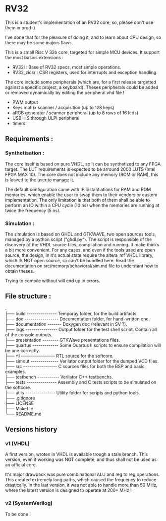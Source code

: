 # RV32

This is a student's implementation of an RV32 core, so, please don't use them in prod :)

I've done that for the pleasure of doing it, and to learn about CPU design, so there may be some majors
flaws.

This is a small Risc V 32b core, targeted for simple MCU devices. It support the most basics extensions :

- RV32I : Base of RV32 specs, most simple operations.
- RV32_zicsr : CSR registers, used for interrupts and exception handling.

The core include some peripherals (which are, for a first release targetted against a specific project, a keyboard).
Theses peripherals could be added or removed dynamically by editing the peripheral.vhd file !

- PWM output
- Keys matrix scanner / acquisition (up to 128 keys)
- aRGB generator / scanner peripheral (up to 8 rows of 16 leds)
- USB-HS through ULPI peripheral
- timers

## Requirements :

### Synthetisation :

The core itself is based on pure VHDL, so it can be synthetized to any FPGA target. The LUT requirements is
expected to be arround 2000 LUTS (Intel FPGA MAX 10). The core does not include any memory (ROM or RAM), this is
leaved to the user to manage it.

The default configuration came with IP instantiations for RAM and ROM memories, which enable the user to swap them
to their vendors or custom implementation.
The only limitation is that both of them shall be able to perform an IO within a CPU cycle (10 ns) when the memories
are running at twice the frequency (5 ns).

### Simulation :

The simulation is based on GHDL and GTKWAVE, two open sources tools, managed by a python script ("ghdl.py"). The script
is responsible of the discovery of the VHDL source files, compilation and running. It make thinks a bit more convenient.
For any cases, and even if the tools used are open source, the design, in it's actual state require the altera_mf VHDL
library, which IS NOT open source, so can't be bundled here.
Read the documentation on src/memory/behavioral/sim.md file to understant how to obtain theses.

Trying to compile without will end up in errors.

## File structure :

.<br>
├── build --------------- Temporay folder, for the build artifacts.<br>
├── doc ----------------- Documentation folder, for hand-written one.<br>
├── documentation ------- Doxygen doc (relevant in SV ?).<br>
├── logs ---------------- Output folder for the test shell script. Contain all of the console outputs.<br>
├── presentation -------- GTKWave presentations files.<br>
├── quartus ------------- Some Quartus II scripts to ensure compilation will be one correctly.<br>
├── rtl ----------------- RTL source for the softcore.<br>
├── simout -------------- Verilator output folder for the dumped VCD files.<br>
├── src ----------------- C sources files for both the BSP and basic examples.<br>
├── testbench ----------- Verilator C++ testbenchs.<br>
├── tests --------------- Assembly and C tests scripts to be simulated on the softcore.<br>
├── utils --------------- Utility folder for scripts and python tools.<br>
├── .gitignore<br>
├── LICENSE<br>
├── Makefile<br>
└── README.md<br>

## Versions history

### v1 (VHDL)

A first version, wroten in VHDL is available trough a stale branch. This version, even if working was NOT complete, and
thus shall not be used as an official core.

It's major drawback was pure combinational ALU and reg to reg operations. This created extremely long paths, which caused
the frequency to reduce drastically. In the last version, it was not able to handle more than 50 MHz, where the latest version
is designed to operate at 200+ MHz !

### v2 (SystemVerilog)

To be done !
